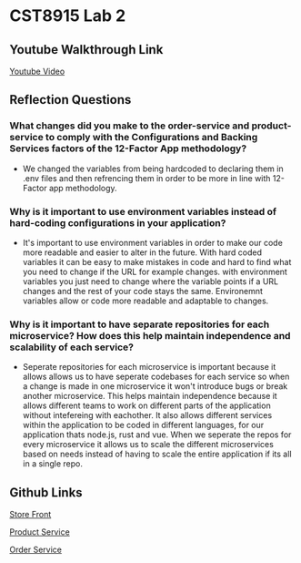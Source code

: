 # CST8915 Lab 2

## Youtube Walkthrough Link

[Youtube Video](https://www.youtube.com/watch?v=X4CL2tWR63g)

## Reflection Questions

### What changes did you make to the order-service and product-service to comply with the Configurations and Backing Services factors of the 12-Factor App methodology?

- We changed the variables from being hardcoded to declaring them in .env files and then refrencing them in order to be more in line with 12-Factor app methodology.

### Why is it important to use environment variables instead of hard-coding configurations in your application?

- It's important to use environment variables in order to make our code more readable and easier to alter in the future. With hard coded variables it can be easy to make mistakes in code and hard to find what you need to change if the URL for example changes. with environment variables you just need to change where the variable points if a URL changes and the rest of your code stays the same. Environemnt variables allow or code more readable and adaptable to changes.

### Why is it important to have separate repositories for each microservice? How does this help maintain independence and scalability of each service?

- Seperate repositories for each microservice is important because it allows allows us to have seperate codebases for each service so when a change is made in one microservice it won't introduce bugs or break another microservice. This helps maintain independence because it allows different teams to work on different parts of the application without intefereing with eachother. It also allows different services within the application to be coded in different languages, for our application thats node.js, rust and vue. When we seperate the repos for every microservice it allows us to scale the different microservices based on needs instead of having to scale the entire application if its all in a single repo.

## Github Links

[Store Front](https://github.com/demurphyh/store-front.git)

[Product Service](https://github.com/demurphyh/product-service)

[Order Service](https://github.com/demurphyh/order-service)
